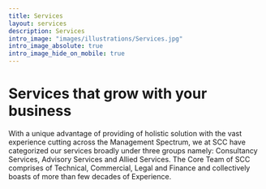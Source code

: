 ```yaml
---
title: Services
layout: services
description: Services
intro_image: "images/illustrations/Services.jpg"
intro_image_absolute: true
intro_image_hide_on_mobile: true
---
```


# Services that grow with your business

With a unique advantage of providing of holistic solution with the vast experience cutting across the Management Spectrum, we at SCC have categorized our services broadly under three groups namely: Consultancy Services, Advisory Services and Allied Services.
The Core Team of SCC comprises of Technical, Commercial, Legal and Finance and collectively boasts of more than few decades of Experience. 

